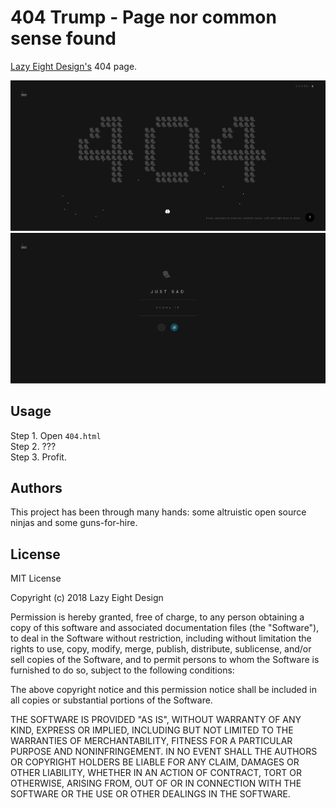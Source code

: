 # 404 Trump - Page nor common sense found

[Lazy Eight Design's](https://lazyeight.design) 404 page.

![](screenshot1.png)
![](screenshot2.png)

## Usage
Step 1. Open `404.html` <br>
Step 2. ??? <br>
Step 3. Profit.

## Authors
This project has been through many hands: some altruistic open source ninjas and some guns-for-hire.

## License

MIT License

Copyright (c) 2018 Lazy Eight Design

Permission is hereby granted, free of charge, to any person obtaining a copy
of this software and associated documentation files (the "Software"), to deal
in the Software without restriction, including without limitation the rights
to use, copy, modify, merge, publish, distribute, sublicense, and/or sell
copies of the Software, and to permit persons to whom the Software is
furnished to do so, subject to the following conditions:

The above copyright notice and this permission notice shall be included in all
copies or substantial portions of the Software.

THE SOFTWARE IS PROVIDED "AS IS", WITHOUT WARRANTY OF ANY KIND, EXPRESS OR
IMPLIED, INCLUDING BUT NOT LIMITED TO THE WARRANTIES OF MERCHANTABILITY,
FITNESS FOR A PARTICULAR PURPOSE AND NONINFRINGEMENT. IN NO EVENT SHALL THE
AUTHORS OR COPYRIGHT HOLDERS BE LIABLE FOR ANY CLAIM, DAMAGES OR OTHER
LIABILITY, WHETHER IN AN ACTION OF CONTRACT, TORT OR OTHERWISE, ARISING FROM,
OUT OF OR IN CONNECTION WITH THE SOFTWARE OR THE USE OR OTHER DEALINGS IN THE
SOFTWARE.
